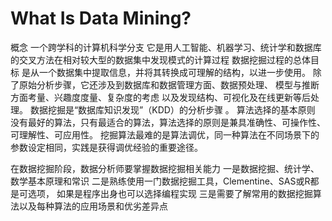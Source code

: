 # What Is Data Mining? 

概念
	一个跨学科的计算机科学分支
		它是用人工智能、机器学习、统计学和数据库的交叉方法在相对较大型的数据集中发现模式的计算过程
	数据挖掘过程的总体目标
		是从一个数据集中提取信息，并将其转换成可理解的结构，以进一步使用。
	除了原始分析步骤，它还涉及到数据库和数据管理方面、数据预处理、
		模型与推断方面考量、兴趣度度量、复杂度的考虑
		以及发现结构、可视化及在线更新等后处理。
	数据挖掘是“数据库知识发现”（KDD）的分析步骤
    。
算法选择的基本原则
	没有最好的算法，只有最适合的算法，算法选择的原则是兼具准确性、可操作性、可理解性、可应用性。
	挖掘算法最难的是算法调优，同一种算法在不同场景下的参数设定相同，实践是获得调优经验的重要途径。
    
在数据挖掘阶段，数据分析师要掌握数据挖掘相关能力
	一是数据挖掘、统计学、数学基本原理和常识
	二是熟练使用一门数据挖掘工具，Clementine、SAS或R都是可选项，
		如果是程序出身也可以选择编程实现
	三是需要了解常用的数据挖掘算法以及每种算法的应用场景和优劣差异点